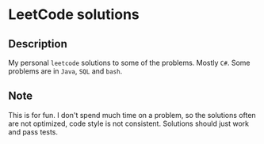 # LeetCode solutions

## Description

My personal `leetcode` solutions to some of the problems.
Mostly `C#`. Some problems are in `Java`, `SQL` and `bash`.

## Note
This is for fun.
I don't spend much time on a problem, so the solutions often are not optimized, code style is not consistent.
Solutions should just work and pass tests.
